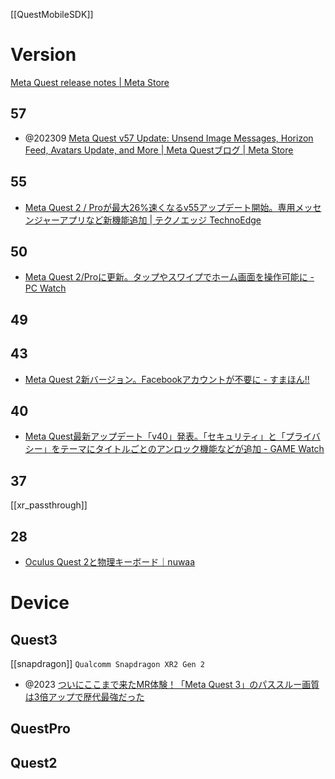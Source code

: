 [[QuestMobileSDK]]
# Version
[Meta Quest release notes | Meta Store](https://www.meta.com/help/quest/articles/whats-new/release-notes/?utm_source=developer.oculus.com&utm_medium=oculusredirect)

## 57
- @202309 [Meta Quest v57 Update: Unsend Image Messages, Horizon Feed, Avatars Update, and More | Meta Questブログ | Meta Store](https://www.meta.com/ja-jp/blog/quest/v57-software-unsend-image-messages-horizon-home-avatars/)

## 55
- [Meta Quest 2 / Proが最大26%速くなるv55アップデート開始。専用メッセンジャーアプリなど新機能追加 | テクノエッジ TechnoEdge](https://www.techno-edge.net/article/2023/06/23/1480.html)

## 50
- [Meta Quest 2/Proに更新。タップやスワイプでホーム画面を操作可能に - PC Watch](https://pc.watch.impress.co.jp/docs/news/1480646.html)

## 49

## 43
- [Meta Quest 2新バージョン。Facebookアカウントが不要に - すまほん!!](https://smhn.info/202208-meta-quest-2-without-facebook)

## 40
- [Meta Quest最新アップデート「v40」発表。「セキュリティ」と「プライバシー」をテーマにタイトルごとのアンロック機能などが追加 - GAME Watch](https://game.watch.impress.co.jp/docs/news/1409752.html)

## 37
[[xr_passthrough]]

## 28
- [Oculus Quest 2と物理キーボード｜nuwaa](https://note.com/nuwaa/n/n83fd5f3bca4b)

# Device
## Quest3
[[snapdragon]] `Qualcomm Snapdragon XR2 Gen 2`
- @2023 [ついにここまで来たMR体験！「Meta Quest 3」のパススルー画質は3倍アップで歴代最強だった](https://pc.watch.impress.co.jp/docs/column/hothot/1537610.html)

## QuestPro

## Quest2
